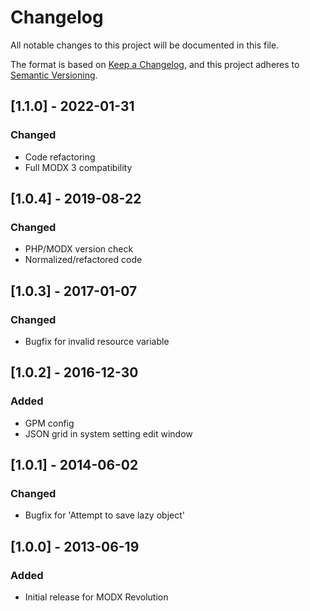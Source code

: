 # Changelog

All notable changes to this project will be documented in this file.

The format is based on [Keep a Changelog](https://keepachangelog.com/en/1.1.0/),
and this project adheres to [Semantic Versioning](https://semver.org/spec/v2.0.0.html).

## [1.1.0] - 2022-01-31

### Changed

- Code refactoring
- Full MODX 3 compatibility

## [1.0.4] - 2019-08-22

### Changed

- PHP/MODX version check
- Normalized/refactored code 

## [1.0.3] - 2017-01-07

### Changed

- Bugfix for invalid resource variable

## [1.0.2] - 2016-12-30

### Added

- GPM config
- JSON grid in system setting edit window

## [1.0.1] - 2014-06-02

### Changed

- Bugfix for 'Attempt to save lazy object'

## [1.0.0] - 2013-06-19

### Added

- Initial release for MODX Revolution
